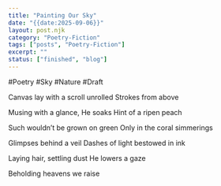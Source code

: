 ```yaml
---
title: "Painting Our Sky"
date: "{{date:2025-09-06}}"
layout: post.njk
category: "Poetry-Fiction"
tags: ["posts", "Poetry-Fiction"]
excerpt: ""
status: ["finished", "blog"]
---
```

#Poetry #Sky #Nature #Draft

Canvas lay with a scroll unrolled
Strokes from above

Musing with a glance, He soaks
Hint of a ripen peach

Such wouldn’t be grown on green
Only in the coral simmerings

Glimpses behind a veil
Dashes of light bestowed in ink

Laying hair, settling dust
He lowers a gaze

Beholding heavens we raise